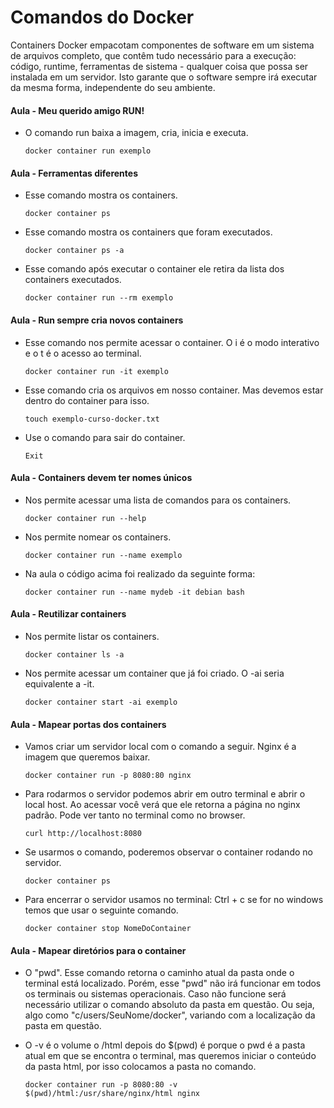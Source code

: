 # Comandos do Docker

Containers Docker empacotam componentes de software em um sistema de arquivos completo, que contêm tudo necessário para a execução: código, runtime, ferramentas de sistema - qualquer coisa que possa ser instalada em um servidor. Isto garante que o software sempre irá executar da mesma forma, independente do seu ambiente.

#### Aula - Meu querido amigo RUN!
- O comando run baixa a imagem, cria, inicia e executa.
    ```docker
    docker container run exemplo
    ```
#### Aula - Ferramentas diferentes 
- Esse comando mostra os containers.
    ```docker
    docker container ps
    ```

- Esse comando mostra os containers que foram executados.
    ```docker
    docker container ps -a
    ```

- Esse comando após executar o container ele retira da lista dos containers executados.
    ```docker
    docker container run --rm exemplo
    ```

#### Aula - Run sempre cria novos containers 
- Esse comando nos permite acessar o container. O i é o modo interativo e o t é o acesso ao terminal.
    ```docker
    docker container run -it exemplo
    ```
- Esse comando cria os arquivos em nosso container. Mas devemos estar dentro do container para isso.
    ```docker
    touch exemplo-curso-docker.txt
    ```
- Use o comando para sair do container.
    ```docker
    Exit
    ```

#### Aula - Containers devem ter nomes únicos
- Nos permite acessar uma lista de comandos para os containers.
    ```docker
    docker container run --help
    ```
- Nos permite nomear os containers.
    ```docker
    docker container run --name exemplo
    ```
- Na aula o código acima foi realizado da seguinte forma:
    ```docker
    docker container run --name mydeb -it debian bash 
    ```

#### Aula - Reutilizar containers
- Nos permite listar os containers.
    ```docker
    docker container ls -a
    ```
- Nos permite acessar um container que já foi criado. O -ai seria equivalente a -it. 
    ```docker
    docker container start -ai exemplo
    ```

#### Aula - Mapear portas dos containers
- Vamos criar um servidor local com o comando a seguir. Nginx é a imagem que queremos baixar.
    ```docker
    docker container run -p 8080:80 nginx
    ```
- Para rodarmos o servidor podemos abrir em outro terminal e abrir o local host. Ao acessar você verá que ele retorna a página no nginx padrão. Pode ver tanto no terminal como no browser.
    ```docker
    curl http://localhost:8080
    ```
- Se usarmos o comando, poderemos observar o container rodando no servidor.
    ```docker
    docker container ps
    ```
- Para encerrar o servidor usamos no terminal: Ctrl + c se for no windows temos que usar o seguinte comando.
    ```docker
    docker container stop NomeDoContainer
    ```

#### Aula - Mapear diretórios para o container

- O "pwd". Esse comando retorna o caminho atual da pasta onde o terminal está localizado. Porém, esse "pwd" não irá funcionar em todos os terminais ou sistemas operacionais. Caso não funcione será necessário utilizar o comando absoluto da pasta em questão. Ou seja, algo como "c/users/SeuNome/docker", variando com a localização da pasta em questão.

- O -v é o volume o /html depois do $(pwd) é porque o pwd é a pasta atual em que se encontra o terminal, mas queremos iniciar o conteúdo da pasta html, por isso colocamos a pasta no comando. 
    ```docker
    docker container run -p 8080:80 -v $(pwd)/html:/usr/share/nginx/html nginx
    ```